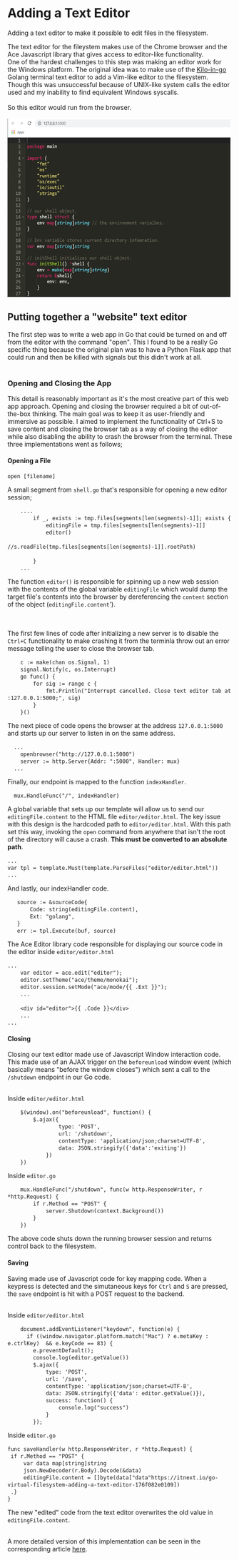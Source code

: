 # Adding a Text Editor
Adding a text editor to make it possible to edit files in the filesystem.

The text editor for the fileystem makes use of the Chrome browser and the Ace Javascript library that gives access to editor-like functionality.<br>
One of the hardest challenges to this step was making an editor work for the Windows platform. The original idea was to make use of the <a href="https://github.com/bediger4000/kilo-in-go">Kilo-in-go</a> Golang terminal text editor to add a Vim-like editor to the filesystem. Though this was unsuccessful because of UNIX-like system calls the editor used and my inability to find equivalent Windows syscalls.<br><br>
So this editor would run from the browser.<br><br>
<img src="https://github.com/AlysonBee/GoVirtualFilesystem/blob/master/assets/webeditor.png"  height="400" width="500" />


## Putting together a "website" text editor

The first step was to write a web app in Go that could be turned on and off from the editor with the command "open". This I found to be a really Go specific thing because the original plan was to have a Python Flask app that could run and then be killed with signals but this didn't work at all.<br><br>

### Opening and Closing the App

This detail is reasonably important as it's the most creative part of this web app approach. Opening and closing the browser required a bit of out-of-the-box thinking. The main goal was to keep it as user-friendly and immersive as possible. I aimed to implement the functionality of Ctrl+S to save content and closing the browser tab as a way of closing the editor while also disabling the ability to crash the browser from the terminal. These three implementations went as follows;

#### Opening a File
```
open [filename]
```
A small segment from `shell.go` that's responsible for opening a new editor session;
```
    ....
		if _, exists := tmp.files[segments[len(segments)-1]]; exists {
			editingFile = tmp.files[segments[len(segments)-1]]
			editor()
			//s.readFile(tmp.files[segments[len(segments)-1]].rootPath)

		}
    ...
```
The function `editor()` is responsible for spinning up a new web session with the contents of the global variable `editingFile` which would dump the target file's contents into the browser by dereferencing the `content` section of the object (`editingFile.content`').<br>
<br><br>

The first few lines of code after initializing a new server is to disable the `Ctrl+C` functionality to make crashing it from the terminla throw out an error message telling the user to close the browser tab.
```
	c := make(chan os.Signal, 1)
	signal.Notify(c, os.Interrupt)
	go func() {
		for sig := range c {
			fmt.Println("Interrupt cancelled. Close text editor tab at :127.0.0.1:5000;", sig)
		}
	}()
```
The next piece of code opens the browser at the address `127.0.0.1:5000` and starts up our server to listen in on the same address.
```
  ...
	openbrowser("http://127.0.0.1:5000")
	server := http.Server{Addr: ":5000", Handler: mux}
  ...
```
Finally, our endpoint is mapped to the function `indexHandler`.
```
  mux.HandleFunc("/", indexHandler)
```
A global variable that sets up our template will allow us to send our `editingFile.content` to the HTML file `editor/editor.html`. The key issue with this design is the hardcoded path to `editor/editor.html`. With this path set this way, invoking the `open` command from anywhere that isn't the root of the directory will cause a crash. <b>This must be converted to an absolute path</b>.
 ```
 ...
 var tpl = template.Must(template.ParseFiles("editor/editor.html"))
 ...
 ```
 And lastly, our indexHandler code.
 ```
 	source := &sourceCode{
		Code: string(editingFile.content),
		Ext: "golang",
	}
	err := tpl.Execute(buf, source)
```
The Ace Editor library code responsible for displaying our source code in the editor inside `editor/editor.html`
```
...
    var editor = ace.edit("editor");
    editor.setTheme("ace/theme/monokai");
    editor.session.setMode("ace/mode/{{ .Ext }}");
    ...
    
    <div id="editor">{{ .Code }}</div>
    ...
...
```
#### Closing

Closing our text editor made use of Javascript Window interaction code. This made use of an AJAX trigger on the `beforeunload` window event (which basically means "before the window closes") which sent a call to the `/shutdown` endpoint in our Go code.<br><br>

Inside `editor/editor.html`

```
    $(window).on("beforeunload", function() { 
        $.ajax({
                type: 'POST',
                url: '/shutdown',
                contentType: 'application/json;charset=UTF-8',
                data: JSON.stringify({'data':'exiting'})
            })    
    })
```
Inside `editor.go`
```
	mux.HandleFunc("/shutdown", func(w http.ResponseWriter, r *http.Request) {
    	if r.Method == "POST" {
    		server.Shutdown(context.Background())
    	}
    })
```
The above code shuts down the running browser session and returns control back to the filesystem.

#### Saving
Saving made use of Javascript code for key mapping code. When a keypress is detected and the simutaneous keys for `Ctrl` and `S` are pressed, the `save` endpoint is hit with a POST request to the backend.<br><br>

Inside `editor/editor.html`
```
    document.addEventListener("keydown", function(e) {
      if ((window.navigator.platform.match("Mac") ? e.metaKey : e.ctrlKey)  && e.keyCode == 83) {
        e.preventDefault();                         
        console.log(editor.getValue())
        $.ajax({
            type: 'POST',
            url: '/save',
            contentType: 'application/json;charset=UTF-8',
            data: JSON.stringify({'data': editor.getValue()}),
            success: function() {
                console.log("success")
            }
        });
   ```
Inside `editor.go`
   ```
   func saveHandler(w http.ResponseWriter, r *http.Request) {
	if r.Method == "POST" {
		var data map[string]string
		json.NewDecoder(r.Body).Decode(&data)
		editingFile.content = []byte(data["data"https://itnext.io/go-virtual-filesystem-adding-a-text-editor-176f082e0109])
	.}
}
```
The new "edited" code from the text editor overwrites the old value in `editingFile.content`.<br><br>

A more detailed version of this implementation can be seen in the corresponding article <a href="https://itnext.io/go-virtual-filesystem-adding-a-text-editor-176f082e0109">here</a>.






















